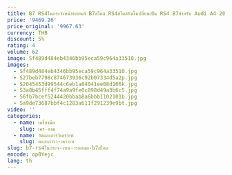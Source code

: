 ```yaml
---
title: B7 RS4ในกระจังหน้ารถยนต์ B7สไตล์ RS4สไตล์รังผึ้งเปลี่ยนเป็น RS4 B7สำหรับ Audi A4 2005 2006 2007 2008
price: '9469.26'
price_original: '9967.63'
currency: THB
discount: 5%
rating: 4
volume: 62
image: Sf489d484eb4346bb95eca59c964a33510.jpg
images:
  - Sf489d484eb4346bb95eca59c964a33510.jpg
  - S27beb7798c874673936c92b07334d5a2p.jpg
  - S2045453d99544c6eb1a84041ee08d166k.jpg
  - S3a8b45fff4f74a9a9fe0c898d49a3b6c5.jpg
  - S6fb7bcef5244420bbab8a6bbb1102101b.jpg
  - Sa9de73687bbf4c1283a611f291239e9bt.jpg
video: ''
categories:
  - name: เครื่องมือ
    slug: เคร-องม
  - name: วัดและการวิเคราะห์
    slug: ดและการว-เคราะห
slug: b7-rs4ในกระจ-งหน-ารถยนต-b7สไตล
encode: op8Yejc
lang: th
---
```

  